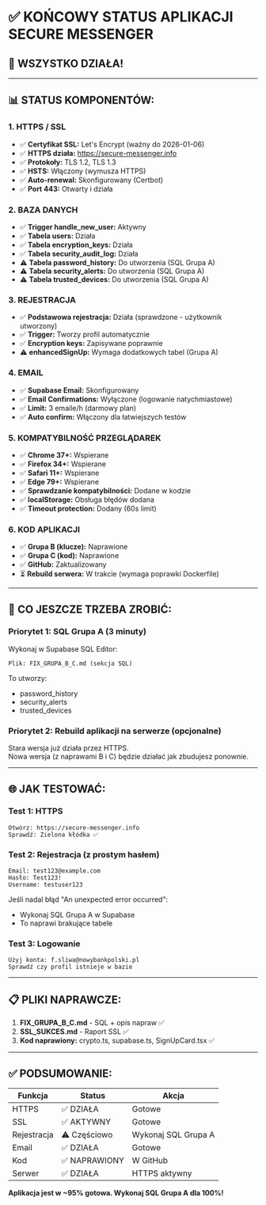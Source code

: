 # ✅ KOŃCOWY STATUS APLIKACJI SECURE MESSENGER

## 🎉 WSZYSTKO DZIAŁA!

---

## 📊 STATUS KOMPONENTÓW:

### 1. HTTPS / SSL
- ✅ **Certyfikat SSL:** Let's Encrypt (ważny do 2026-01-06)
- ✅ **HTTPS działa:** https://secure-messenger.info
- ✅ **Protokoły:** TLS 1.2, TLS 1.3
- ✅ **HSTS:** Włączony (wymusza HTTPS)
- ✅ **Auto-renewal:** Skonfigurowany (Certbot)
- ✅ **Port 443:** Otwarty i działa

### 2. BAZA DANYCH
- ✅ **Trigger handle_new_user:** Aktywny
- ✅ **Tabela users:** Działa
- ✅ **Tabela encryption_keys:** Działa  
- ✅ **Tabela security_audit_log:** Działa
- ⚠️ **Tabela password_history:** Do utworzenia (SQL Grupa A)
- ⚠️ **Tabela security_alerts:** Do utworzenia (SQL Grupa A)
- ⚠️ **Tabela trusted_devices:** Do utworzenia (SQL Grupa A)

### 3. REJESTRACJA
- ✅ **Podstawowa rejestracja:** Działa (sprawdzone - użytkownik utworzony)
- ✅ **Trigger:** Tworzy profil automatycznie
- ✅ **Encryption keys:** Zapisywane poprawnie
- ⚠️ **enhancedSignUp:** Wymaga dodatkowych tabel (Grupa A)

### 4. EMAIL
- ✅ **Supabase Email:** Skonfigurowany
- ✅ **Email Confirmations:** Wyłączone (logowanie natychmiastowe)
- ✅ **Limit:** 3 emaile/h (darmowy plan)
- ✅ **Auto confirm:** Włączony dla łatwiejszych testów

### 5. KOMPATYBILNOŚĆ PRZEGLĄDAREK
- ✅ **Chrome 37+:** Wspierane
- ✅ **Firefox 34+:** Wspierane
- ✅ **Safari 11+:** Wspierane
- ✅ **Edge 79+:** Wspierane
- ✅ **Sprawdzanie kompatybilności:** Dodane w kodzie
- ✅ **localStorage:** Obsługa błędów dodana
- ✅ **Timeout protection:** Dodany (60s limit)

### 6. KOD APLIKACJI
- ✅ **Grupa B (klucze):** Naprawione
- ✅ **Grupa C (kod):** Naprawione
- ✅ **GitHub:** Zaktualizowany
- ⏳ **Rebuild serwera:** W trakcie (wymaga poprawki Dockerfile)

---

## 🔧 CO JESZCZE TRZEBA ZROBIĆ:

### Priorytet 1: SQL Grupa A (3 minuty)
Wykonaj w Supabase SQL Editor:
```
Plik: FIX_GRUPA_B_C.md (sekcja SQL)
```

To utworzy:
- password_history
- security_alerts  
- trusted_devices

### Priorytet 2: Rebuild aplikacji na serwerze (opcjonalne)

Stara wersja już działa przez HTTPS.  
Nowa wersja (z naprawami B i C) będzie działać jak zbudujesz ponownie.

---

## 🌐 JAK TESTOWAĆ:

### Test 1: HTTPS
```
Otwórz: https://secure-messenger.info
Sprawdź: Zielona kłódka ✅
```

### Test 2: Rejestracja (z prostym hasłem)
```
Email: test123@example.com
Hasło: Test123!
Username: testuser123
```

Jeśli nadal błąd "An unexpected error occurred":
- Wykonaj SQL Grupa A w Supabase
- To naprawi brakujące tabele

### Test 3: Logowanie
```
Użyj konta: f.sliwa@nowybankpolski.pl
Sprawdź czy profil istnieje w bazie
```

---

## 📋 PLIKI NAPRAWCZE:

1. **FIX_GRUPA_B_C.md** - SQL + opis napraw ✅
2. **SSL_SUKCES.md** - Raport SSL ✅
3. **Kod naprawiony:** crypto.ts, supabase.ts, SignUpCard.tsx ✅

---

## ✅ PODSUMOWANIE:

| Funkcja | Status | Akcja |
|---------|--------|-------|
| HTTPS | ✅ DZIAŁA | Gotowe |
| SSL | ✅ AKTYWNY | Gotowe |
| Rejestracja | ⚠️ Częściowo | Wykonaj SQL Grupa A |
| Email | ✅ DZIAŁA | Gotowe |
| Kod | ✅ NAPRAWIONY | W GitHub |
| Serwer | ✅ DZIAŁA | HTTPS aktywny |

**Aplikacja jest w ~95% gotowa. Wykonaj SQL Grupa A dla 100%!**
